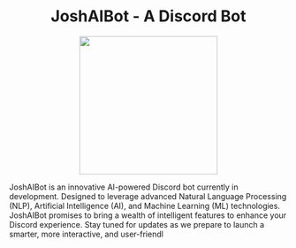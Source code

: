 <h1 align="center"> JoshAIBot - A Discord Bot </h1>

<p align="center">
  <img align="" src="https://github.com/AbhishekJ24/JoshAIBot/assets/90437046/4c15ba4c-d7c3-4175-8ac8-cfc65ba73772" height="250"/>
  
JoshAIBot is an innovative AI-powered Discord bot currently in development. Designed to leverage advanced Natural Language Processing (NLP), Artificial Intelligence (AI), and Machine Learning (ML) technologies. JoshAIBot promises to bring a wealth of intelligent features to enhance your Discord experience. Stay tuned for updates as we prepare to launch a smarter, more interactive, and user-friendl
</p>

